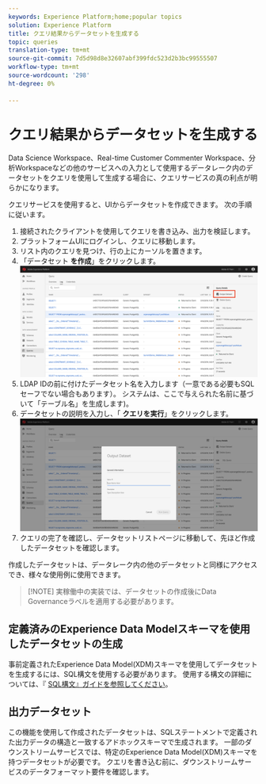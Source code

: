 ```yaml
---
keywords: Experience Platform;home;popular topics
solution: Experience Platform
title: クエリ結果からデータセットを生成する
topic: queries
translation-type: tm+mt
source-git-commit: 7d5d98d8e32607abf399fdc523d2b3bc99555507
workflow-type: tm+mt
source-wordcount: '298'
ht-degree: 0%

---
```



# クエリ結果からデータセットを生成する

Data Science Workspace、Real-time Customer Commenter Workspace、分析Workspaceなどの他のサービスへの入力として使用するデータレーク内のデータセットをクエリを使用して生成する場合に、クエリサービスの真の利点が明らかになります。

クエリサービスを使用すると、UIからデータセットを作成できます。 次の手順に従います。

1. 接続されたクライアントを使用してクエリを書き込み、出力を検証します。
2. プラットフォームUIにログインし、クエリに移動します。
3. リスト内のクエリを見つけ、行の上にカーソルを置きます。
4. 「データセット **を作成**」をクリックします。 ![画像](../images/queries/create-datasets/click-create-dataset.png)
5. LDAP IDの前に付けたデータセット名を入力します（一意である必要もSQLセーフでない場合もあります）。 システムは、ここで与えられた名前に基づいて「テーブル名」を生成します)。
6. データセットの説明を入力し、「 **クエリを実行**」をクリックします。![画像](../images/queries/create-datasets/run-query.png)
7. クエリの完了を確認し、データセットリストページに移動して、先ほど作成したデータセットを確認します。

作成したデータセットは、データレーク内の他のデータセットと同様にアクセスでき、様々な使用例に使用できます。

>[!NOTE] 実稼働中の実装では、データセットの作成後にData Governanceラベルを適用する必要があります。

## 定義済みのExperience Data Modelスキーマを使用したデータセットの生成

事前定義されたExperience Data Model(XDM)スキーマを使用してデータセットを生成するには、SQL構文を使用する必要があります。 使用する構文の詳細については、『 [SQL構文』ガイドを参照してください](../sql/syntax.md#create-table-as-select)。

## 出力データセット

この機能を使用して作成されたデータセットは、SQLステートメントで定義された出力データの構造と一致するアドホックスキーマで生成されます。 一部のダウンストリームサービスでは、特定のExperience Data Model(XDM)スキーマを持つデータセットが必要です。 クエリを書き込む前に、ダウンストリームサービスのデータフォーマット要件を確認します。